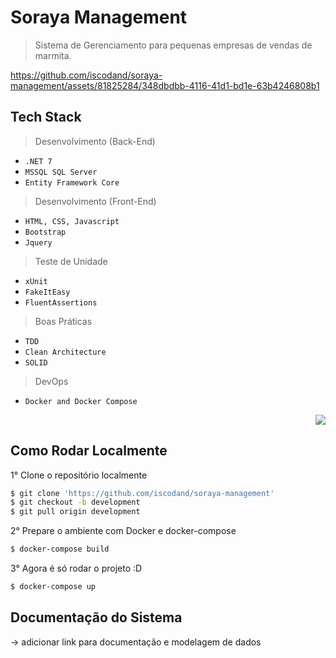 # Soraya Management

> Sistema de Gerenciamento para pequenas empresas de vendas de marmita.

https://github.com/iscodand/soraya-management/assets/81825284/348dbdbb-4116-41d1-bd1e-63b4246808b1

## Tech Stack

> Desenvolvimento (Back-End)
- `.NET 7`
- `MSSQL SQL Server`
- `Entity Framework Core`

> Desenvolvimento (Front-End)
- `HTML, CSS, Javascript`
- `Bootstrap`
- `Jquery`

> Teste de Unidade
- `xUnit`
- `FakeItEasy`
- `FluentAssertions`

> Boas Práticas
- `TDD`
- `Clean Architecture`
- `SOLID`

> DevOps
- `Docker and Docker Compose`

<p align="right">
  <a href="https://skillicons.dev">
    <img src="https://skillicons.dev/icons?i=cs,dotnet,html,css,js,bootstrap,jquery,docker" />
  </a>
</p>

## Como Rodar Localmente

1°  Clone o repositório localmente
```bash
$ git clone 'https://github.com/iscodand/soraya-management'
$ git checkout -b development
$ git pull origin development
```

2°  Prepare o ambiente com Docker e docker-compose
```bash
$ docker-compose build
```

3° Agora é só rodar o projeto :D
```bash
$ docker-compose up
```

## Documentação do Sistema

-> adicionar link para documentação e modelagem de dados
